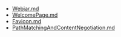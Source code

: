 - [Webjar.md](https://github.com/chori84/til/blob/master/SpringBoot/Webjar.md)
- [WelcomePage.md](https://github.com/chori84/til/blob/master/SpringBoot/WelcomePage.md)
- [Favicon.md](https://github.com/chori84/til/blob/master/SpringBoot/Favicon.md)
- [PathMatchingAndContentNegotiation.md](https://github.com/chori84/til/blob/master/SpringBoot/PathMatchingAndContentNegotiation.md)